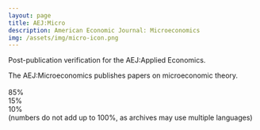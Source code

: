 ```yaml
---
layout: page
title: AEJ:Micro
description: American Economic Journal: Microeconomics
img: /assets/img/micro-icon.png
---
```


Post-publication verification for the AEJ:Applied Economics.


<div class="img_row">
    <img class="col three left" src="{{ site.baseurl }}/assets/img/micro-cover.jpg" alt="" title="example image"/>
</div>
<div class="col three caption">
    The AEJ:Microeconomics publishes papers on microeconomic theory.
</div>




<div class="img_row">
    <img class="col one left" src="{{ site.baseurl }}/assets/img/stata.png" alt="" title="Stata"/>
    <img class="col one left" src="{{ site.baseurl }}/assets/img/matlab.png" alt="" title="Matlab"/>
</div>
<div class="col one caption">
    85%
</div>
<div class="col one caption">
    15%
</div>
<div class="col one caption">
    10%
</div>
<div class="col three caption">
    (numbers do not add up to 100%, as archives may use multiple languages)
</div>


